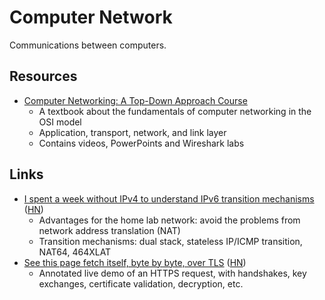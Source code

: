 # Computer Network

Communications between computers.

## Resources

- [Computer Networking: A Top-Down Approach Course](https://gaia.cs.umass.edu/kurose_ross/lectures.php)
  - A textbook about the fundamentals of computer networking in the OSI model
  - Application, transport, network, and link layer
  - Contains videos, PowerPoints and Wireshark labs

## Links

- [I spent a week without IPv4 to understand IPv6 transition mechanisms](https://www.apalrd.net/posts/2023/network_ipv6/)
  ([HN](https://news.ycombinator.com/item?id=35041829))
  - Advantages for the home lab network: avoid the problems from network address
    translation (NAT)
  - Transition mechanisms: dual stack, stateless IP/ICMP transition, NAT64,
    464XLAT
- [See this page fetch itself, byte by byte, over TLS](https://subtls.pages.dev/)
  ([HN](https://news.ycombinator.com/item?id=35884437))
  - Annotated live demo of an HTTPS request, with handshakes, key exchanges,
    certificate validation, decryption, etc.
